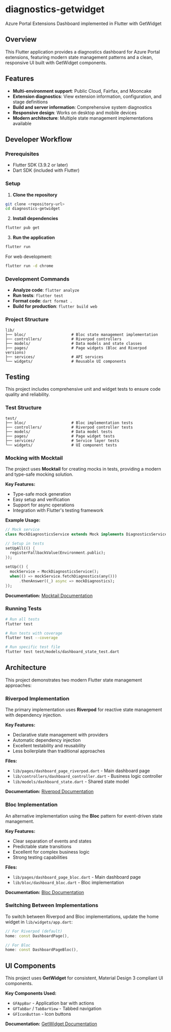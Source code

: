 # diagnostics-getwidget

Azure Portal Extensions Dashboard implemented in Flutter with GetWidget

## Overview

This Flutter application provides a diagnostics dashboard for Azure Portal extensions, featuring modern state management patterns and a clean, responsive UI built with GetWidget components.

## Features

- **Multi-environment support**: Public Cloud, Fairfax, and Mooncake
- **Extension diagnostics**: View extension information, configuration, and stage definitions
- **Build and server information**: Comprehensive system diagnostics
- **Responsive design**: Works on desktop and mobile devices
- **Modern architecture**: Multiple state management implementations available

## Developer Workflow

### Prerequisites

- Flutter SDK (3.9.2 or later)
- Dart SDK (included with Flutter)

### Setup

1. **Clone the repository**

```bash
git clone <repository-url>
cd diagnostics-getwidget
```

2. **Install dependencies**

```bash
flutter pub get
```

3. **Run the application**

```bash
flutter run
```

For web development:

```bash
flutter run -d chrome
```

### Development Commands

- **Analyze code**: `flutter analyze`
- **Run tests**: `flutter test`
- **Format code**: `dart format .`
- **Build for production**: `flutter build web`

### Project Structure

```
lib/
├── bloc/                    # Bloc state management implementation
├── controllers/             # Riverpod controllers
├── models/                  # Data models and state classes
├── pages/                   # Page widgets (Bloc and Riverpod versions)
├── services/                # API services
└── widgets/                 # Reusable UI components
```

## Testing

This project includes comprehensive unit and widget tests to ensure code quality and reliability.

### Test Structure

```
test/
├── bloc/                    # Bloc implementation tests
├── controllers/             # Riverpod controller tests
├── models/                  # Data model tests
├── pages/                   # Page widget tests
├── services/                # Service layer tests
└── widgets/                 # UI component tests
```

### Mocking with Mocktail

The project uses **Mocktail** for creating mocks in tests, providing a modern and type-safe mocking solution.

**Key Features:**

- Type-safe mock generation
- Easy setup and verification
- Support for async operations
- Integration with Flutter's testing framework

**Example Usage:**

```dart
// Mock service
class MockDiagnosticsService extends Mock implements DiagnosticsService {}

// Setup in tests
setUpAll(() {
  registerFallbackValue(Environment.public);
});

setUp(() {
  mockService = MockDiagnosticsService();
  when(() => mockService.fetchDiagnostics(any()))
      .thenAnswer((_) async => mockDiagnostics);
});
```

**Documentation:** [Mocktail Documentation](https://pub.dev/packages/mocktail)

### Running Tests

```bash
# Run all tests
flutter test

# Run tests with coverage
flutter test --coverage

# Run specific test file
flutter test test/models/dashboard_state_test.dart
```

## Architecture

This project demonstrates two modern Flutter state management approaches:

### Riverpod Implementation

The primary implementation uses **Riverpod** for reactive state management with dependency injection.

**Key Features:**

- Declarative state management with providers
- Automatic dependency injection
- Excellent testability and reusability
- Less boilerplate than traditional approaches

**Files:**

- `lib/pages/dashboard_page_riverpod.dart` - Main dashboard page
- `lib/controllers/dashboard_controller.dart` - Business logic controller
- `lib/models/dashboard_state.dart` - Shared state model

**Documentation:** [Riverpod Documentation](https://riverpod.dev/)

### Bloc Implementation

An alternative implementation using the **Bloc** pattern for event-driven state management.

**Key Features:**

- Clear separation of events and states
- Predictable state transitions
- Excellent for complex business logic
- Strong testing capabilities

**Files:**

- `lib/pages/dashboard_page_bloc.dart` - Main dashboard page
- `lib/bloc/dashboard_bloc.dart` - Bloc implementation

**Documentation:** [Bloc Documentation](https://bloclibrary.dev/)

### Switching Between Implementations

To switch between Riverpod and Bloc implementations, update the home widget in `lib/widgets/app.dart`:

```dart
// For Riverpod (default)
home: const DashboardPage(),

// For Bloc
home: const DashboardPageBloc(),
```

## UI Components

This project uses **GetWidget** for consistent, Material Design 3 compliant UI components.

**Key Components Used:**

- `GFAppBar` - Application bar with actions
- `GFTabBar` / `TabBarView` - Tabbed navigation
- `GFIconButton` - Icon buttons

**Documentation:** [GetWidget Documentation](https://docs.getwidget.dev/)
